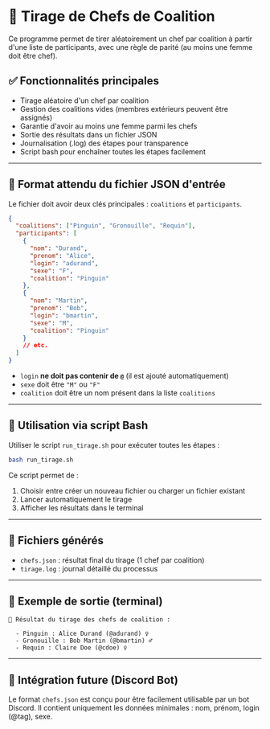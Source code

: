 # 🧠 Tirage de Chefs de Coalition

Ce programme permet de tirer aléatoirement un chef par coalition à partir d'une liste de
participants, avec une règle de parité (au moins une femme doit être chef).

## ✅ Fonctionnalités principales

- Tirage aléatoire d'un chef par coalition
- Gestion des coalitions vides (membres extérieurs peuvent être assignés)
- Garantie d'avoir au moins une femme parmi les chefs
- Sortie des résultats dans un fichier JSON
- Journalisation (.log) des étapes pour transparence
- Script bash pour enchaîner toutes les étapes facilement

---

## 📝 Format attendu du fichier JSON d'entrée

Le fichier doit avoir deux clés principales : `coalitions` et `participants`.

```json
{
  "coalitions": ["Pinguin", "Gronouille", "Requin"],
  "participants": [
    {
      "nom": "Durand",
      "prenom": "Alice",
      "login": "adurand",
      "sexe": "F",
      "coalition": "Pinguin"
    },
    {
      "nom": "Martin",
      "prenom": "Bob",
      "login": "bmartin",
      "sexe": "M",
      "coalition": "Pinguin"
    }
    // etc.
  ]
}
```

- `login` **ne doit pas contenir de `@`** (il est ajouté automatiquement)
- `sexe` doit être `"M"` ou `"F"`
- `coalition` doit être un nom présent dans la liste `coalitions`

---

## 🚀 Utilisation via script Bash

Utiliser le script `run_tirage.sh` pour exécuter toutes les étapes :

```bash
bash run_tirage.sh
```

Ce script permet de :

1. Choisir entre créer un nouveau fichier ou charger un fichier existant
2. Lancer automatiquement le tirage
3. Afficher les résultats dans le terminal

---

## 📂 Fichiers générés

- `chefs.json` : résultat final du tirage (1 chef par coalition)
- `tirage.log` : journal détaillé du processus

---

## 👤 Exemple de sortie (terminal)

```
👑 Résultat du tirage des chefs de coalition :

  - Pinguin : Alice Durand (@adurand) ♀️
  - Gronouille : Bob Martin (@bmartin) ♂️
  - Requin : Claire Doe (@cdoe) ♀️
```

---

## 💬 Intégration future (Discord Bot)

Le format `chefs.json` est conçu pour être facilement utilisable par un bot Discord. Il contient
uniquement les données minimales : nom, prénom, login (@tag), sexe.
